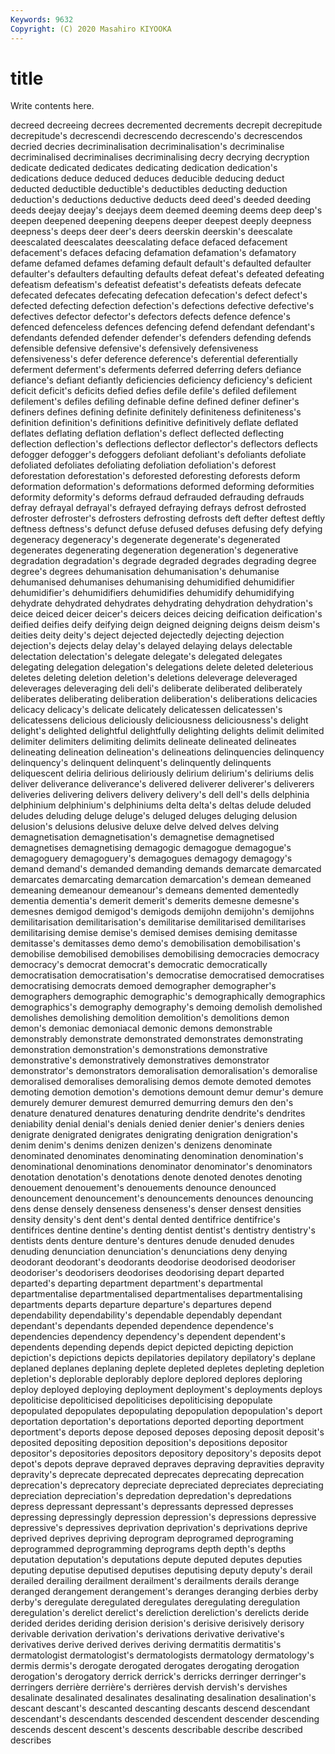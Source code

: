 ```yaml
---
Keywords: 9632
Copyright: (C) 2020 Masahiro KIYOOKA
---
```


# title

Write contents here.

 decreed decreeing decrees decremented decrements decrepit decrepitude
decrepitude's decrescendi decrescendo decrescendo's decrescendos decried decries decriminalisation decriminalisation's decriminalise
decriminalised decriminalises decriminalising decry decrying decryption dedicate dedicated dedicates dedicating
dedication dedication's dedications deduce deduced deduces deducible deducing deduct deducted
deductible deductible's deductibles deducting deduction deduction's deductions deductive deducts deed
deed's deeded deeding deeds deejay deejay's deejays deem deemed deeming
deems deep deep's deepen deepened deepening deepens deeper deepest deeply
deepness deepness's deeps deer deer's deers deerskin deerskin's deescalate deescalated
deescalates deescalating deface defaced defacement defacement's defaces defacing defamation defamation's
defamatory defame defamed defames defaming default default's defaulted defaulter defaulter's
defaulters defaulting defaults defeat defeat's defeated defeating defeatism defeatism's defeatist
defeatist's defeatists defeats defecate defecated defecates defecating defecation defecation's defect
defect's defected defecting defection defection's defections defective defective's defectives defector
defector's defectors defects defence defence's defenced defenceless defences defencing defend
defendant defendant's defendants defended defender defender's defenders defending defends defensible
defensive defensive's defensively defensiveness defensiveness's defer deference deference's deferential deferentially
deferment deferment's deferments deferred deferring defers defiance defiance's defiant defiantly
deficiencies deficiency deficiency's deficient deficit deficit's deficits defied defies defile
defile's defiled defilement defilement's defiles defiling definable define defined definer
definer's definers defines defining definite definitely definiteness definiteness's definition definition's
definitions definitive definitively deflate deflated deflates deflating deflation deflation's deflect
deflected deflecting deflection deflection's deflections deflector deflector's deflectors deflects defogger
defogger's defoggers defoliant defoliant's defoliants defoliate defoliated defoliates defoliating defoliation
defoliation's deforest deforestation deforestation's deforested deforesting deforests deform deformation deformation's
deformations deformed deforming deformities deformity deformity's deforms defraud defrauded defrauding
defrauds defray defrayal defrayal's defrayed defraying defrays defrost defrosted defroster
defroster's defrosters defrosting defrosts deft defter deftest deftly deftness deftness's
defunct defuse defused defuses defusing defy defying degeneracy degeneracy's degenerate
degenerate's degenerated degenerates degenerating degeneration degeneration's degenerative degradation degradation's degrade
degraded degrades degrading degree degree's degrees dehumanisation dehumanisation's dehumanise dehumanised
dehumanises dehumanising dehumidified dehumidifier dehumidifier's dehumidifiers dehumidifies dehumidify dehumidifying dehydrate
dehydrated dehydrates dehydrating dehydration dehydration's deice deiced deicer deicer's deicers
deices deicing deification deification's deified deifies deify deifying deign deigned
deigning deigns deism deism's deities deity deity's deject dejected dejectedly
dejecting dejection dejection's dejects delay delay's delayed delaying delays delectable
delectation delectation's delegate delegate's delegated delegates delegating delegation delegation's delegations
delete deleted deleterious deletes deleting deletion deletion's deletions deleverage deleveraged
deleverages deleveraging deli deli's deliberate deliberated deliberately deliberates deliberating deliberation
deliberation's deliberations delicacies delicacy delicacy's delicate delicately delicatessen delicatessen's delicatessens
delicious deliciously deliciousness deliciousness's delight delight's delighted delightful delightfully delighting
delights delimit delimited delimiter delimiters delimiting delimits delineate delineated delineates
delineating delineation delineation's delineations delinquencies delinquency delinquency's delinquent delinquent's delinquently
delinquents deliquescent deliria delirious deliriously delirium delirium's deliriums delis deliver
deliverance deliverance's delivered deliverer deliverer's deliverers deliveries delivering delivers delivery
delivery's dell dell's dells delphinia delphinium delphinium's delphiniums delta delta's
deltas delude deluded deludes deluding deluge deluge's deluged deluges deluging
delusion delusion's delusions delusive deluxe delve delved delves delving demagnetisation
demagnetisation's demagnetise demagnetised demagnetises demagnetising demagogic demagogue demagogue's demagoguery demagoguery's
demagogues demagogy demagogy's demand demand's demanded demanding demands demarcate demarcated
demarcates demarcating demarcation demarcation's demean demeaned demeaning demeanour demeanour's demeans
demented dementedly dementia dementia's demerit demerit's demerits demesne demesne's demesnes
demigod demigod's demigods demijohn demijohn's demijohns demilitarisation demilitarisation's demilitarise demilitarised
demilitarises demilitarising demise demise's demised demises demising demitasse demitasse's demitasses
demo demo's demobilisation demobilisation's demobilise demobilised demobilises demobilising democracies democracy
democracy's democrat democrat's democratic democratically democratisation democratisation's democratise democratised democratises
democratising democrats demoed demographer demographer's demographers demographic demographic's demographically demographics
demographics's demography demography's demoing demolish demolished demolishes demolishing demolition demolition's
demolitions demon demon's demoniac demoniacal demonic demons demonstrable demonstrably demonstrate
demonstrated demonstrates demonstrating demonstration demonstration's demonstrations demonstrative demonstrative's demonstratively demonstratives
demonstrator demonstrator's demonstrators demoralisation demoralisation's demoralise demoralised demoralises demoralising demos
demote demoted demotes demoting demotion demotion's demotions demount demur demur's
demure demurely demurer demurest demurred demurring demurs den den's denature
denatured denatures denaturing dendrite dendrite's dendrites deniability denial denial's denials
denied denier denier's deniers denies denigrate denigrated denigrates denigrating denigration
denigration's denim denim's denims denizen denizen's denizens denominate denominated denominates
denominating denomination denomination's denominational denominations denominator denominator's denominators denotation denotation's
denotations denote denoted denotes denoting denouement denouement's denouements denounce denounced
denouncement denouncement's denouncements denounces denouncing dens dense densely denseness denseness's
denser densest densities density density's dent dent's dental dented dentifrice
dentifrice's dentifrices dentine dentine's denting dentist dentist's dentistry dentistry's dentists
dents denture denture's dentures denude denuded denudes denuding denunciation denunciation's
denunciations deny denying deodorant deodorant's deodorants deodorise deodorised deodoriser deodoriser's
deodorisers deodorises deodorising depart departed departed's departing department department's departmental
departmentalise departmentalised departmentalises departmentalising departments departs departure departure's departures depend
dependability dependability's dependable dependably dependant dependant's dependants depended dependence dependence's
dependencies dependency dependency's dependent dependent's dependents depending depends depict depicted
depicting depiction depiction's depictions depicts depilatories depilatory depilatory's deplane deplaned
deplanes deplaning deplete depleted depletes depleting depletion depletion's deplorable deplorably
deplore deplored deplores deploring deploy deployed deploying deployment deployment's deployments
deploys depoliticise depoliticised depoliticises depoliticising depopulate depopulated depopulates depopulating depopulation
depopulation's deport deportation deportation's deportations deported deporting deportment deportment's deports
depose deposed deposes deposing deposit deposit's deposited depositing deposition deposition's
depositions depositor depositor's depositories depositors depository depository's deposits depot depot's
depots deprave depraved depraves depraving depravities depravity depravity's deprecate deprecated
deprecates deprecating deprecation deprecation's deprecatory depreciate depreciated depreciates depreciating depreciation
depreciation's depredation depredation's depredations depress depressant depressant's depressants depressed depresses
depressing depressingly depression depression's depressions depressive depressive's depressives deprivation deprivation's
deprivations deprive deprived deprives depriving deprogram deprogramed deprograming deprogrammed deprogramming
deprograms depth depth's depths deputation deputation's deputations depute deputed deputes
deputies deputing deputise deputised deputises deputising deputy deputy's derail derailed
derailing derailment derailment's derailments derails derange deranged derangement derangement's deranges
deranging derbies derby derby's deregulate deregulated deregulates deregulating deregulation deregulation's
derelict derelict's dereliction dereliction's derelicts deride derided derides deriding derision
derision's derisive derisively derisory derivable derivation derivation's derivations derivative derivative's
derivatives derive derived derives deriving dermatitis dermatitis's dermatologist dermatologist's dermatologists
dermatology dermatology's dermis dermis's derogate derogated derogates derogating derogation derogation's
derogatory derrick derrick's derricks derringer derringer's derringers derrière derrière's derrières
dervish dervish's dervishes desalinate desalinated desalinates desalinating desalination desalination's descant
descant's descanted descanting descants descend descendant descendant's descendants descended descendent
descender descending descends descent descent's descents describable describe described describes
